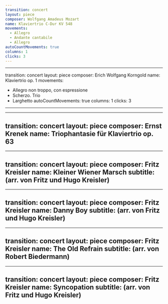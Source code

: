 ```yaml
---
transition: concert
layout: piece
composer: Wolfgang Amadeus Mozart
name: Klaviertrio C-Dur KV 548
movements:
  - Allegro
  - Andante cantabile
  - Allegro
autoCountMovements: true
columns: 1
clicks: 3
---
```

---
transition: concert
layout: piece
composer: Erich Wolfgang Korngold
name: Klaviertrio op. 1
movements:
  - Allegro non troppo, con espressione
  - Scherzo. Trio
  - Larghetto
autoCountMovements: true
columns: 1
clicks: 3
---
---
transition: concert
layout: piece
composer: Ernst Krenek
name: Triophantasie für Klaviertrio op. 63
---
---
transition: concert
layout: piece
composer: Fritz Kreisler
name: Kleiner Wiener Marsch
subtitle: (arr. von Fritz und Hugo Kreisler)
---
---
transition: concert
layout: piece
composer: Fritz Kreisler
name: Danny Boy
subtitle: (arr. von Fritz und Hugo Kreisler)
---
---
transition: concert
layout: piece
composer: Fritz Kreisler
name: The Old Refrain
subtitle: (arr. von Robert Biedermann)
---
---
transition: concert
layout: piece
composer: Fritz Kreisler
name: Syncopation
subtitle: (arr. von Fritz und Hugo Kreisler)
---